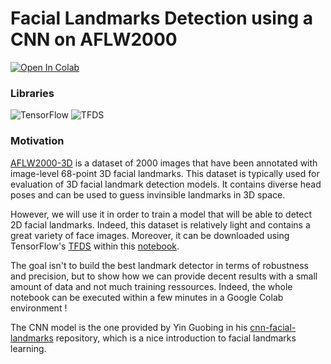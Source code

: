 # Facial Landmarks Detection using a CNN on AFLW2000

[![Open In Colab](https://colab.research.google.com/assets/colab-badge.svg)](https://colab.research.google.com/github/leopoldmaillard/cnn-landmarks-aflw2000/blob/main/2Dlandmarks.ipynb)

### Libraries

![TensorFlow](https://img.shields.io/badge/TensorFlow-2.4.1-brightgreen)
![TFDS](https://img.shields.io/badge/TFDS-nightly-brightgreen)

### Motivation

[AFLW2000-3D](http://www.cbsr.ia.ac.cn/users/xiangyuzhu/projects/3DDFA/main.htm) is a dataset of 2000 images that have been annotated with image-level 68-point 3D facial landmarks. This dataset is typically used for evaluation of 3D facial landmark detection models.
It contains diverse head poses and can be used to guess invinsible landmarks in 3D space. 

However, we will use it in order to train a model that will be able to detect 2D facial landmarks. Indeed, this dataset is relatively light and contains a great variety of face images. Moreover, it can be downloaded using TensorFlow's [TFDS](https://www.tensorflow.org/datasets) within this [notebook](2Dlandmarks.ipynb).

The goal isn't to build the best landmark detector in terms of robustness and precision, but to show how we can provide decent results with a small amount of data and not much training ressources. Indeed, the whole notebook can be executed within a few minutes in a Google Colab environment !

The CNN model is the one provided by Yin Guobing in his [cnn-facial-landmarks](https://github.com/yinguobing/cnn-facial-landmark) repository, which is a nice introduction to facial landmarks learning.
